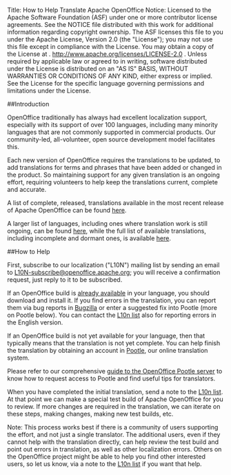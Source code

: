 Title:     How to Help Translate Apache OpenOffice
Notice:    Licensed to the Apache Software Foundation (ASF) under one
           or more contributor license agreements.  See the NOTICE file
           distributed with this work for additional information
           regarding copyright ownership.  The ASF licenses this file
           to you under the Apache License, Version 2.0 (the
           "License"); you may not use this file except in compliance
           with the License.  You may obtain a copy of the License at
           .
             http://www.apache.org/licenses/LICENSE-2.0
           .
           Unless required by applicable law or agreed to in writing,
           software distributed under the License is distributed on an
           "AS IS" BASIS, WITHOUT WARRANTIES OR CONDITIONS OF ANY
           KIND, either express or implied.  See the License for the
           specific language governing permissions and limitations
           under the License.

##Introduction

OpenOffice traditionally has always had excellent localization support,
especially with its support of over 100 languages, including many
minority languages that are not commonly supported in commercial
products. Our community-led, all-volunteer, open source development
model facilitates this.

Each new version of OpenOffice requires the translations to be
updated, to add translations for terms and phrases that have been
added or changed in the product. So maintaining support for any given
translation is an ongoing effort, requiring volunteers to help keep
the translations current, complete and accurate.

A list of complete, released, translations
available in the most recent release of Apache
OpenOffice can be found [here](https://www.openoffice.org/download/other.html).

A larger list of languages, including ones where translation work is
still ongoing, can be found [here](https://translate.apache.org/projects/aoo40/),
while the full list of available translations,
including incomplete and dormant ones, is available
[here](https://github.com/apache/openoffice/tree/trunk/extras/l10n/source).

##How to Help

First, subscribe to our localization ("L10N")
mailing list by sending an email to
[L10N-subscribe@openoffice.apache.org](mailto:L10N-subscribe@openoffice.apache.org);
you will receive a confirmation request, just reply to it to be subscribed.

If an OpenOffice build is [already available](https://www.openoffice.org/download/other.html)
in your language, you should download and
install it. If you find errors in the translation, you can report them
via bug reports in [Bugzilla](https://issues.apache.org/ooo/enter_bug.cgi?product=native-lang) 
or enter a suggested fix into Pootle (more on Pootle below). You can
contact the [L10n list](https://openoffice.apache.org/mailing-lists.html#localization-mailing-list-public)
also for reporting errors in the English version.

If an OpenOffice build is not yet available for your language, then that typically
means that the translation is not yet complete. You can help finish
the translation by obtaining an account in
[Pootle](https://translate.apache.org/projects/aoo40/),
our online translation system.

Please refer to our comprehensive
[guide to the OpenOffice Pootle server](https://wiki.openoffice.org/wiki/Pootle_User_Guide)
to know how to request access to Pootle and
find useful tips for translators.

When you have completed the initial translation, send a note to the 
[L10n list](https://openoffice.apache.org/mailing-lists.html#localization-mailing-list-public).
At that point we can make a special test build of Apache
OpenOffice for you to review. If more changes are required in the
translation, we can iterate on these steps, making changes, making new
test builds, etc.

Note: This process works best if there is a community of users
supporting the effort, and not just a single translator. The
additional users, even if they cannot help with the translation directly, 
can help review the test build and point out errors in
translation, as well as other localization errors. Others on the
OpenOffice project might be able to help you find other interested
users, so let us know, via a note to the
[L10n list](https://openoffice.apache.org/mailing-lists.html#localization-mailing-list-public)
if you want that help.

